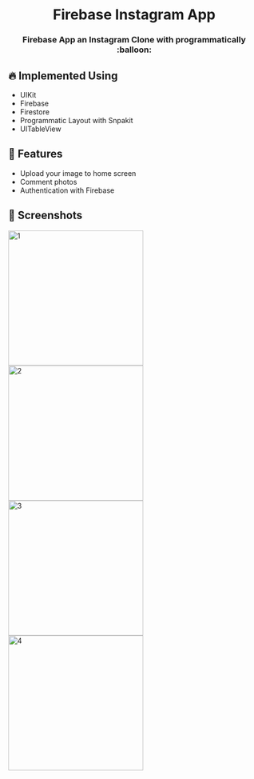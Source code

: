 <h1 align="center"> Firebase Instagram App </h1>

<h3 align="center"> Firebase App an Instagram Clone with programmatically :balloon: <h3>
  
## 🔥 Implemented Using

- UIKit
- Firebase
- Firestore
- Programmatic Layout with Snpakit
- UITableView
  
## 🚀 Features

- Upload your image to home screen
- Comment photos
- Authentication with Firebase
  
## 📸 Screenshots
<img width="270" alt="1" src="https://github.com/barissucuoglu/maze/assets/165037243/ad2a2454-8e91-42a4-9a86-2e67d938cd7d">
<img width="270" alt="2" src="https://github.com/barissucuoglu/maze/assets/165037243/1a7d1463-e1d3-484b-a097-cf949fff941c">
<img width="270" alt="3" src="https://github.com/barissucuoglu/maze/assets/165037243/85a10b85-5257-449c-82c5-8eeec0a6456c">
<img width="270" alt="4" src="https://github.com/barissucuoglu/maze/assets/165037243/6778f924-a82a-4c71-95c9-1a4658ddb18b">
